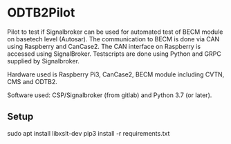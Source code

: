 # ODTB2Pilot

Pilot to test if Signalbroker can be used for automated test of BECM module on basetech level (Autosar).
The communication to BECM is done via CAN using Raspberry and CanCase2.
The CAN interface on Raspberry is accessed using SignalBroker.
Testscripts are done using Python and GRPC supplied by Signalbroker.

Hardware used is Raspberry Pi3, CanCase2, BECM module including CVTN, CMS and ODTB2.

Software used: CSP/Signalbroker (from gitlab) and Python 3.7 (or later). 


## Setup

  sudo apt install libxslt-dev
  pip3 install -r requirements.txt
